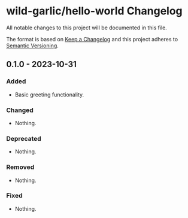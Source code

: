 # wild-garlic/hello-world Changelog

All notable changes to this project will be documented in this file.

The format is based on [Keep a Changelog](https://keepachangelog.com/en/1.1.0/)
and this project adheres to [Semantic Versioning](https://semver.org/spec/v2.0.0.html).

## 0.1.0 - 2023-10-31

### Added

- Basic greeting functionality.

### Changed

- Nothing.

### Deprecated

- Nothing.

### Removed

- Nothing.

### Fixed

- Nothing.
